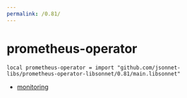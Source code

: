```yaml
---
permalink: /0.81/
---
```


# prometheus-operator

```jsonnet
local prometheus-operator = import "github.com/jsonnet-libs/prometheus-operator-libsonnet/0.81/main.libsonnet"
```



* [monitoring](monitoring/index.md)